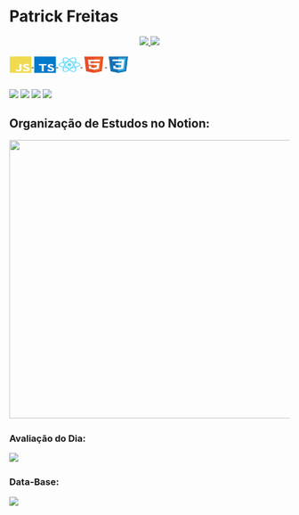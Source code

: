 # Patrick Freitas
<div align="center">
  <a href="https://github.com/patrisfs">
  <img height="180em" src="https://github-readme-stats.vercel.app/api?username=patrisfs&show_icons=true&theme=tokyonight&include_all_commits=true&count_private=true"/>
<img height="180em" src="https://github-readme-stats.vercel.app/api/top-langs/?username=rafaballerini&layout=compact&langs_count=7&theme=tokyonight"/>
</div>
  
  
  
</div>
<div style="display: inline_block"><br>
  <img align="center" alt="Patr-Js" height="30" width="40" src="https://raw.githubusercontent.com/devicons/devicon/master/icons/javascript/javascript-plain.svg">
  <img align="center" alt="Patri-Ts" height="30" width="40" src="https://raw.githubusercontent.com/devicons/devicon/master/icons/typescript/typescript-plain.svg">
  <img align="center" alt="Patri-React" height="30" width="40" src="https://raw.githubusercontent.com/devicons/devicon/master/icons/react/react-original.svg">
  <img align="center" alt="Patri-HTML" height="30" width="40" src="https://raw.githubusercontent.com/devicons/devicon/master/icons/html5/html5-original.svg">
  <img align="center" alt="Patri-CSS" height="30" width="40" src="https://raw.githubusercontent.com/devicons/devicon/master/icons/css3/css3-original.svg">
</div>
<div>
  
  ##
  
</div> 
<div> 
  <a href="https://www.instagram.com/patricksfs/" target="_blank"><img src="https://img.shields.io/badge/-Instagram-%23E4405F?style=for-the-badge&logo=instagram&logoColor=white" target="_blank"></a>
 <a href="https://discord.com/invite/cD6EJ8WH" target="_blank"><img src="https://img.shields.io/badge/Discord-7289DA?style=for-the-badge&logo=discord&logoColor=white" target="_blank"></a> 
  <a href = "mailto:patrickfreitas6020@gmail.com"><img src="https://img.shields.io/badge/-Gmail-%23333?style=for-the-badge&logo=gmail&logoColor=white" target="_blank"></a>
  <a href="https://www.linkedin.com/in/patrick-freitas-5bb062194/" target="_blank"><img src=https://img.shields.io/badge/Spotify-1ED760?&style=for-the-badge&logo=spotify&logoColor=white target="_blank"></a> 
</div>
<div>
  
  ##
 
</div> 
<div align="left">
  
## Organização de Estudos no Notion: 
  
<a href="https://dandelion-feet-b2f.notion.site/Meus-Estudos-73074a7cb9be4c019395ff01436965d4" target="_blank"><img  src="https://cdn.discordapp.com/attachments/1012186496251461722/1041455732299677776/patrinotion.jpg" height="500" width="520" target="_blank"></a>

### Avaliação do Dia:  
<a href="https://dandelion-feet-b2f.notion.site/Meus-Estudos-73074a7cb9be4c019395ff01436965d4" target="_blank"><img src="https://cdn.discordapp.com/attachments/1012186496251461722/1041459994488483960/patrisnotion.jpg" target="_blank"></a>
  
### Data-Base:
  
<a href="https://dandelion-feet-b2f.notion.site/Meus-Estudos-73074a7cb9be4c019395ff01436965d4" target="_blank"><img src="https://cdn.discordapp.com/attachments/1012186496251461722/1041458361872433213/databasenotion.jpg"  width="926" target="_blank"></a>  
  
</div>
